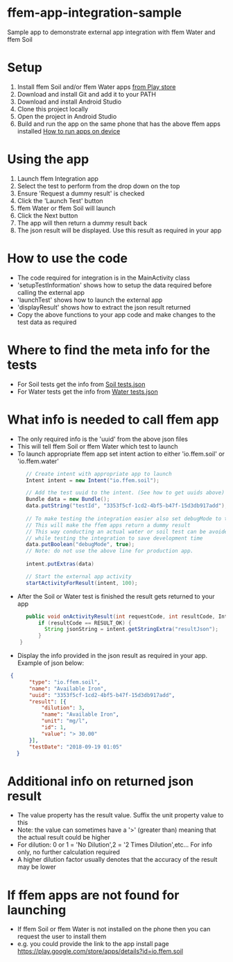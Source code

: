 # ffem-app-integration-sample
Sample app to demonstrate external app integration with ffem Water and ffem Soil

# Setup

1. Install ffem Soil and/or ffem Water apps [from Play store](https://play.google.com/store/apps/developer?id=Foundation+for+Environmental+Monitoring)
1. Download and install Git and add it to your PATH
1. Download and install Android Studio
1. Clone this project locally
1. Open the project in Android Studio
1. Build and run the app on the same phone that has the above ffem apps installed [How to run apps on device](https://developer.android.com/training/basics/firstapp/running-app) 

# Using the app

1. Launch ffem Integration app
1. Select the test to perform from the drop down on the top
1. Ensure 'Request a dummy result' is checked
1. Click the 'Launch Test' button
1. ffem Water or ffem Soil will launch
1. Click the Next button
1. The app will then return a dummy result back
1. The json result will be displayed. Use this result as required in your app


# How to use the code

- The code required for integration is in the MainActivity class
- 'setupTestInformation' shows how to setup the data required before calling the external app
- 'launchTest' shows how to launch the external app
- 'displayResult' shows how to extract the json result returned
- Copy the above functions to your app code and make changes to the test data as required

# Where to find the meta info for the tests

- For Soil tests get the info from <a href="https://github.com/foundation-for-environmental-monitoring/ffem-app/blob/develop/caddisfly-app/app/src/soil/assets/tests.json" target="_blank">Soil tests.json</a>
- For Water tests get the info from <a href="https://github.com/foundation-for-environmental-monitoring/ffem-app/blob/develop/caddisfly-app/app/src/water/assets/tests.json" target="_blank">Water tests.json</a>

# What info is needed to call ffem app

- The only required info is the 'uuid' from the above json files
- This will tell ffem Soil or ffem Water which test to launch
- To launch appropriate ffem app set intent action to either 'io.ffem.soil' or 'io.ffem.water'


```java
      // Create intent with appropriate app to launch
      Intent intent = new Intent("io.ffem.soil");

      // Add the test uuid to the intent. (See how to get uuids above)
      Bundle data = new Bundle();
      data.putString("testId", "3353f5cf-1cd2-4bf5-b47f-15d3db917add");
      
      // To make testing the integration easier also set debugMode to true
      // This will make the ffem apps return a dummy result
      // This way conducting an actual water or soil test can be avoided 
      // while testing the integration to save development time
      data.putBoolean("debugMode", true);
      // Note: do not use the above line for production app.
      
      intent.putExtras(data)   

      // Start the external app activity
      startActivityForResult(intent, 100);
 ```

- After the Soil or Water test is finished the result gets returned to your app
```java
      public void onActivityResult(int requestCode, int resultCode, Intent intent) {
          if (resultCode == RESULT_OK) {
            String jsonString = intent.getStringExtra("resultJson");
          }
    }
 ```

- Display the info provided in the json result as required in your app. Example of json below:
```json
 {
       "type": "io.ffem.soil",
       "name": "Available Iron",
       "uuid": "3353f5cf-1cd2-4bf5-b47f-15d3db917add",
       "result": [{
           "dilution": 3,
           "name": "Available Iron",
           "unit": "mg/l",
           "id": 1,
           "value": "> 30.00"
       }],
       "testDate": "2018-09-19 01:05"
   }
```
# Additional info on returned json result

- The value property has the result value. Suffix the unit property value to this
- Note: the value can sometimes have a '>' (greater than) meaning that the actual result could be higher
- For dilution: 0 or 1 = 'No Dilution',2 = '2 Times Dilution',etc... For info only, no further calculation required
- A higher dilution factor usually denotes that the accuracy of the result may be lower

# If ffem apps are not found for launching
- If ffem Soil or ffem Water is not installed on the phone then you can request the user to install them
- e.g. you could provide the link to the app install page https://play.google.com/store/apps/details?id=io.ffem.soil









